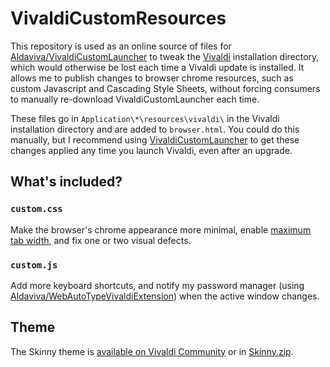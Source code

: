 VivaldiCustomResources
===

This repository is used as an online source of files for [Aldaviva/VivaldiCustomLauncher](https://github.com/Aldaviva/VivaldiCustomLauncher) to tweak the [Vivaldi](https://vivaldi.com) installation directory, which would otherwise be lost each time a Vivaldi update is installed. It allows me to publish changes to browser chrome resources, such as custom Javascript and Cascading Style Sheets, without forcing consumers to manually re-download VivaldiCustomLauncher each time.

These files go in `Application\*\resources\vivaldi\` in the Vivaldi installation directory and are added to `browser.html`. You could do this manually, but I recommend using [VivaldiCustomLauncher](https://github.com/Aldaviva/VivaldiCustomLauncher) to get these changes applied any time you launch Vivaldi, even after an upgrade.

## What's included?

### `custom.css`
Make the browser's chrome appearance more minimal, enable [maximum tab width](https://gist.github.com/Aldaviva/39e4472ab7a5ee50473de74df826d928), and fix one or two visual defects.

### `custom.js`
Add more keyboard shortcuts, and notify my password manager (using [Aldaviva/WebAutoTypeVivaldiExtension](https://github.com/Aldaviva/WebAutoTypeVivaldiExtension)) when the active window changes.

## Theme
The Skinny theme is [available on Vivaldi Community](https://themes.vivaldi.net/themes/q2Vv9O0R7KL) or in [Skinny.zip](https://github.com/Aldaviva/VivaldiCustomResources/raw/master/themes/Skinny.zip).